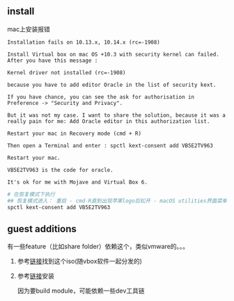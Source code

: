 



## install


mac上安装报错

```
Installation fails on 10.13.x, 10.14.x (rc=-1908)
```

```
Install Virtual box on mac OS +10.3 with security kernel can failed. After you have this message :

Kernel driver not installed (rc=-1908)

because you have to add editor Oracle in the list of security kext.

If you have chance, you can see the ask for authorisation in Preference -> "Security and Privacy".

But it was not my case. I want to share the solution, because it was a really pain for me: Add Oracle editor in this authorization list.

Restart your mac in Recovery mode (cmd + R)

Then open a Terminal and enter : spctl kext-consent add VB5E2TV963

Restart your mac.

VB5E2TV963 is the code for oracle.

It's ok for me with Mojave and Virtual Box 6.
```

```sh
# 在恢复模式下执行
## 恢复模式进入： 重启 - cmd-R直到出现苹果logo后松开 - macOS utilities界面菜单栏-utilities里选择打开terminal
spctl kext-consent add VB5E2TV963
```







## guest additions



有一些feature（比如share folder）依赖这个，类似vmware的。。。



1. 参考[链接](https://www.virtualbox.org/manual/ch04.html#mountingadditionsiso)找到这个iso(随vbox软件一起分发的)

2. 参考[链接](https://www.virtualbox.org/manual/ch04.html#additions-linux)安装

   因为要build module，可能依赖一些dev工具链







